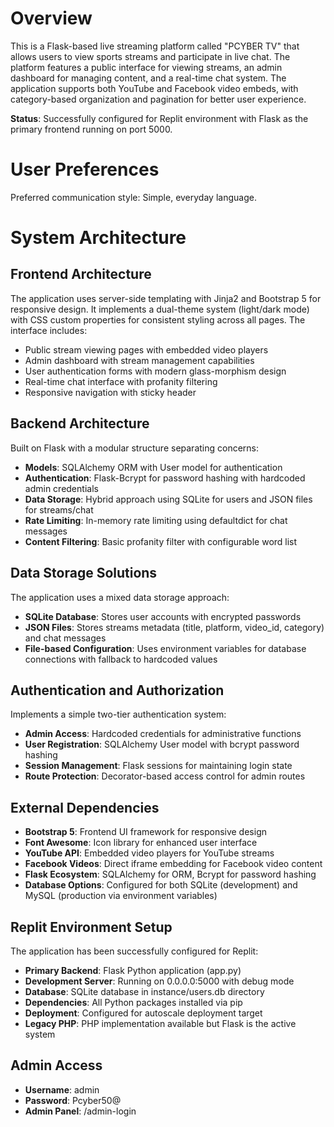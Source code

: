 # Overview

This is a Flask-based live streaming platform called "PCYBER TV" that allows users to view sports streams and participate in live chat. The platform features a public interface for viewing streams, an admin dashboard for managing content, and a real-time chat system. The application supports both YouTube and Facebook video embeds, with category-based organization and pagination for better user experience.

**Status**: Successfully configured for Replit environment with Flask as the primary frontend running on port 5000.

# User Preferences

Preferred communication style: Simple, everyday language.

# System Architecture

## Frontend Architecture
The application uses server-side templating with Jinja2 and Bootstrap 5 for responsive design. It implements a dual-theme system (light/dark mode) with CSS custom properties for consistent styling across all pages. The interface includes:

- Public stream viewing pages with embedded video players
- Admin dashboard with stream management capabilities  
- User authentication forms with modern glass-morphism design
- Real-time chat interface with profanity filtering
- Responsive navigation with sticky header

## Backend Architecture
Built on Flask with a modular structure separating concerns:

- **Models**: SQLAlchemy ORM with User model for authentication
- **Authentication**: Flask-Bcrypt for password hashing with hardcoded admin credentials
- **Data Storage**: Hybrid approach using SQLite for users and JSON files for streams/chat
- **Rate Limiting**: In-memory rate limiting using defaultdict for chat messages
- **Content Filtering**: Basic profanity filter with configurable word list

## Data Storage Solutions
The application uses a mixed data storage approach:

- **SQLite Database**: Stores user accounts with encrypted passwords
- **JSON Files**: Stores streams metadata (title, platform, video_id, category) and chat messages
- **File-based Configuration**: Uses environment variables for database connections with fallback to hardcoded values

## Authentication and Authorization
Implements a simple two-tier authentication system:

- **Admin Access**: Hardcoded credentials for administrative functions
- **User Registration**: SQLAlchemy User model with bcrypt password hashing
- **Session Management**: Flask sessions for maintaining login state
- **Route Protection**: Decorator-based access control for admin routes

## External Dependencies

- **Bootstrap 5**: Frontend UI framework for responsive design
- **Font Awesome**: Icon library for enhanced user interface
- **YouTube API**: Embedded video players for YouTube streams
- **Facebook Videos**: Direct iframe embedding for Facebook video content
- **Flask Ecosystem**: SQLAlchemy for ORM, Bcrypt for password hashing
- **Database Options**: Configured for both SQLite (development) and MySQL (production via environment variables)

## Replit Environment Setup

The application has been successfully configured for Replit:
- **Primary Backend**: Flask Python application (app.py)
- **Development Server**: Running on 0.0.0.0:5000 with debug mode
- **Database**: SQLite database in instance/users.db directory
- **Dependencies**: All Python packages installed via pip
- **Deployment**: Configured for autoscale deployment target
- **Legacy PHP**: PHP implementation available but Flask is the active system

## Admin Access
- **Username**: admin
- **Password**: Pcyber50@
- **Admin Panel**: /admin-login